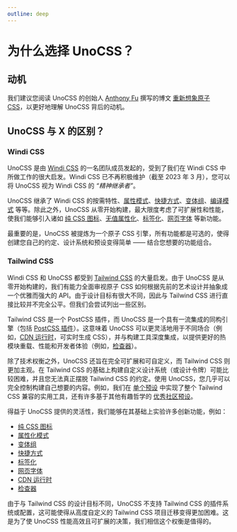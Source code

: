 ```yaml
---
outline: deep
---
```


# 为什么选择 UnoCSS？

## 动机

我们建议您阅读 UnoCSS 的创始人 [Anthony Fu](https://antfu.me/) 撰写的博文 [重新想象原子 CSS](https://antfu.me/posts/reimagine-atomic-css)，以更好地理解 UnoCSS 背后的动机。

## UnoCSS 与 X 的区别？

### Windi CSS

UnoCSS 是由 [Windi CSS](https://windicss.org/) 的一名团队成员发起的，受到了我们在 Windi CSS 中所做工作的很大启发。Windi CSS 已不再积极维护（截至 2023 年 3 月），您可以将 UnoCSS 视为 Windi CSS 的 _“精神继承者”_。

UnoCSS 继承了 Windi CSS 的按需特性、[属性模式](/presets/attributify)、[快捷方式](/config/shortcuts)、[变体组](/transformers/variant-group)、[编译模式](/transformers/compile-class) 等等。除此之外，UnoCSS 从零开始构建，最大限度考虑了可扩展性和性能，使我们能够引入诸如 [纯 CSS 图标](/presets/icons)、[无值属性化](/presets/attributify#valueless-attributify)、[标签化](/presets/tagify)、[网页字体](/presets/web-fonts) 等新功能。

最重要的是，UnoCSS 被提炼为一个原子 CSS 引擎，所有功能都是可选的，使得创建您自己的约定、设计系统和预设变得简单 —— 结合您想要的功能组合。

### Tailwind CSS

Windi CSS 和 UnoCSS 都受到 [Tailwind CSS](https://tailwindcss.com/) 的大量启发。由于 UnoCSS 是从零开始构建的，我们有能力全面审视原子 CSS 如何根据先前的艺术设计并抽象成一个优雅而强大的 API。由于设计目标有很大不同，因此与 Tailwind CSS 进行直接比较并不完全公平。但我们会尝试列出一些区别。

Tailwind CSS 是一个 PostCSS 插件，而 UnoCSS 是一个具有一流集成的同构引擎（包括 [PostCSS 插件](/integrations/postcss)）。这意味着 UnoCSS 可以更灵活地用于不同场合（例如，[CDN 运行时](/integrations/runtime)，可实时生成 CSS），并与构建工具深度集成，以提供更好的热模块重载、性能和开发者体验（例如，[检查器](/tools/inspector)）。

除了技术权衡之外，UnoCSS 还旨在完全可扩展和可自定义，而 Tailwind CSS 则更加主观。在 Tailwind CSS 的基础上构建自定义设计系统（或设计令牌）可能比较困难，并且您无法真正摆脱 Tailwind CSS 的约定。使用 UnoCSS，您几乎可以完全控制构建自己想要的内容。例如，我们在 [单个预设](/presets/wind) 中实现了整个 Tailwind CSS 兼容的实用工具，还有许多基于其他有趣哲学的 [优秀社区预设](/presets/community)。

得益于 UnoCSS 提供的灵活性，我们能够在其基础上实验许多创新功能，例如：

- [纯 CSS 图标](/presets/icons)
- [属性化模式](/presets/attributify)
- [变体组](/transformers/variant-group)
- [快捷方式](/config/shortcuts)
- [标签化](/presets/tagify)
- [网页字体](/presets/web-fonts)
- [CDN 运行时](/integrations/runtime)
- [检查器](/tools/inspector)

由于与 Tailwind CSS 的设计目标不同，UnoCSS 不支持 Tailwind CSS 的插件系统或配置，这可能使得从高度自定义的 Tailwind CSS 项目迁移变得更加困难。这是为了使 UnoCSS 性能高效且可扩展的决策，我们相信这个权衡是值得的。

